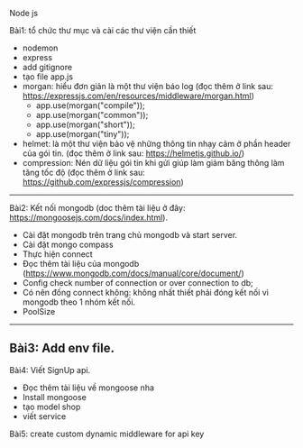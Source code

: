 Node js

Bài1: tổ chức thư mục và cài các thư viện cần thiết
- nodemon
- express
- add gitignore
- tạo file app.js
- morgan: hiểu đơn giản là một thư viện báo log (đọc thêm ở link sau: https://expressjs.com/en/resources/middleware/morgan.html)
    + app.use(morgan("compile"));
    + app.use(morgan("common"));
    + app.use(morgan("short"));
    + app.use(morgan("tiny"));
- helmet: là một thư viện bảo vệ những thông tin nhạy cảm ở phần header của gói tin. (đọc thêm ở link sau: https://helmetjs.github.io/)
- compression: Nén dữ liệu gói tin khi gửi giúp làm giảm băng thông làm tăng tốc độ (đọc thêm ở link sau: https://github.com/expressjs/compression)
----------------------------------------------------------------------------
Bài2: Kết nối mongodb (doc thêm tài liệu ở đây: https://mongoosejs.com/docs/index.html).
- Cài đặt mongodb trên trang chủ mongodb và start server.
- Cài đặt mongo compass
- Thực hiện connect
- Đọc thêm tài liệu của mongodb (https://www.mongodb.com/docs/manual/core/document/)
- Config check number of connection or over connection to db;
- Có nên đống connect không: không nhất thiết phải đóng kết nối vì mongodb theo 1 nhóm kết nối.
- PoolSize
-----------------------------------------------------------------------------------
Bài3: Add env file.
----------------------------------------------------------
Bài4: Viết SignUp api.
- Đọc thêm tài liệu về mongoose nha
- Install mongoose
- tạo model shop
- viết service

Bài5: create custom dynamic middleware for api key